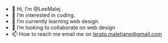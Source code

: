 - 👋 Hi, I’m @LeeMalej
- 👀 I’m interested in coding.
- 🌱 I’m currently learning web design.
- 💞️ I’m looking to collaborate on web design
- 📫 How to reach me email me on lerato.maletjane@gmail.com

<!---
LeeMalej/LeeMalej is a ✨ special ✨ repository because its `README.md` (this file) appears on your GitHub profile.
You can click the Preview link to take a look at your changes.
--->
